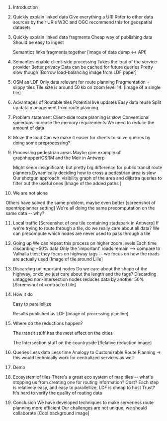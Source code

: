 1. Introduction

2. Quickly explain linked data
   Give everything a URI
   Refer to other data sources by their URIs
   W3C and OGC recommend this for geospatial datasets

3. Quickly explain linked data fragments
   Cheap way of publishing data
   Should be easy to ingest

   Semantics links fragments together
   [image of data dump <-> API]

4. Semantics enable client-side processing
   Takes the load of the service provider
   Better privacy
   Data can be cached for future queries
   Pretty slow though
   [Borrow load-balancing image from LDF paper]

5. OSM as LDF
   Only data relevant for route planning
   Fragmentation = slippy tiles
   Tile size is around 50 kb on zoom level 14.
   [Image of a single tile]

6. Advantages of Routable tiles
   Potential live updates
   Easy data reuse
   Split up data management from route planning

7. Problem statement
   Client-side route planning is slow
   Conventional speedups increase the memory requirements
   We need to reduce the amount of data

8. Move the load
   Can we make it easier for clients to solve queries by doing some preprocessing?

9. Processing pedestrian areas
   Maybe give example of graphhopper/OSRM and the Meir in Antwerp

   Might seem insignificant; but pretty big difference for public transit route planners
   Dynamically deciding how to cross a pedestrian area is slow
   Our shotgun approach: visibility graph of the area and dijkstra queries to filter out the useful ones
   [Image of the added paths ]

10. We are not alone

   Others have solved the same problem, maybe even better
   [screenshot of opentripplanner setting]
   We're all doing the same precomputation on the same data -- why?

11. Local traffic
    [Screenshot of one tile containing stadspark in Antwerp]
    If we're trying to route through a tile, do we really care about all data?
    We can precompute which nodes are never used to pass through a tile

12. Going up
    We can repeat this process on higher zoom levels
    Each time discarding ~50%  data
    Only the 'important' roads remain 
    --> compare to Valhalla tiles; they focus on highway tags -- we focus on how the roads are actually used
    [Image of tile around Lille]

13. Discarding unimportant nodes
    Do we care about the shape of the highway, or do we just care about the length and the tags?
    Discarding untagged non-intersection nodes reduces data by another 50%
    [Screenshot of contracted tile]

14. How it do

    Easy to parallellize

    Results published as LDF
    [Image of processing pipeline]

15. Where do the reductions happen?

    The transit stuff has the most effect on the cities

    The Intersection stuff on the countryside
    [Relative reduction image]

16. Queries
    Less data
    Less time
    Analogy to Customizable Route Planning -> this would technically work for centralized services as well

17. Demo

18. Ecosystem of tiles
    There's a great eco system of map tiles -- what's stopping us from creating one for routing information?
    Cost? Each step is relatively easy, and easy to parallellize, LDF is cheap to host
    Trust? It's hard to verify the quality of routing data

19. Conclusion
    We have developed techniques to make serverless route planning more efficient
    Our challenges are not unique, we should collaborate
    [Cool background image]
